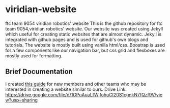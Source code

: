 # viridian-website
ftc team 9054 viridian robotics' website
This is the github repository for ftc team 9054,viridian robotics' website. 
Our website was created using Jekyll which useful for creating static websites that are almost dynamic. Jekyll is integrated with github pages and is used for github's own blogs and tutorials.
The website is mostly built using vanilla html/css. Boostrap is used for a few components like our navigation bar, but css grid and flexboxes are mostly used for formatting.

## Brief Documentation 
I created [this guide](https://drive.google.com/file/d/1GPuAuaLfWjfohuCI20S1cgnkN7fQzf9V/view?usp=sharing) for new members and other teams who may be interested in creating a website similar to ours.
Drive Link: https://drive.google.com/file/d/1GPuAuaLfWjfohuCI20S1cgnkN7fQzf9V/view?usp=sharing
